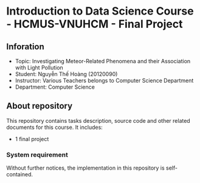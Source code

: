 # Introduction to Data Science Course - HCMUS-VNUHCM - Final Project

## Inforation

- Topic: Investigating Meteor-Related Phenomena and their Association with Light Pollution
- Student: Nguyễn Thế Hoàng (20120090)
- Instructor: Various Teachers belongs to Computer Science Department
- Department: Computer Science

## About repository

This repository contains tasks description, source code and other related documents for this course. It includes:

- 1 final project

### System requirement

Without further notices, the implementation in this repository is self-contained.
 
